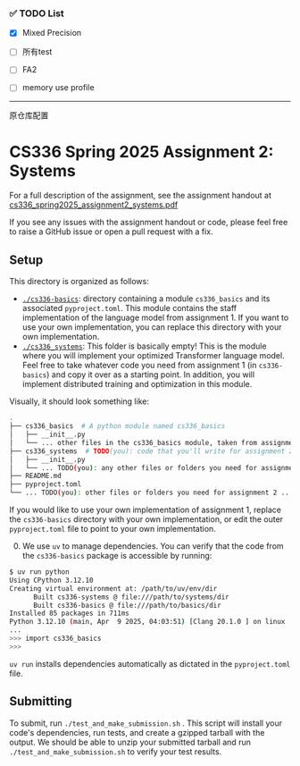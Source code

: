 ### ✅ TODO List
- [x] Mixed Precision
- [ ] 所有test
- [ ] FA2
- [ ] memory use profile



---
原仓库配置

# CS336 Spring 2025 Assignment 2: Systems

For a full description of the assignment, see the assignment handout at
[cs336_spring2025_assignment2_systems.pdf](./cs336_spring2025_assignment2_systems.pdf)

If you see any issues with the assignment handout or code, please feel free to
raise a GitHub issue or open a pull request with a fix.

## Setup

This directory is organized as follows:

- [`./cs336-basics`](./cs336-basics): directory containing a module
  `cs336_basics` and its associated `pyproject.toml`. This module contains the staff 
  implementation of the language model from assignment 1. If you want to use your own 
  implementation, you can replace this directory with your own implementation.
- [`./cs336_systems`](./cs336_systems): This folder is basically empty! This is the
  module where you will implement your optimized Transformer language model. 
  Feel free to take whatever code you need from assignment 1 (in `cs336-basics`) and copy it 
  over as a starting point. In addition, you will implement distributed training and
  optimization in this module.

Visually, it should look something like:

``` sh
.
├── cs336_basics  # A python module named cs336_basics
│   ├── __init__.py
│   └── ... other files in the cs336_basics module, taken from assignment 1 ...
├── cs336_systems  # TODO(you): code that you'll write for assignment 2 
│   ├── __init__.py
│   └── ... TODO(you): any other files or folders you need for assignment 2 ...
├── README.md
├── pyproject.toml
└── ... TODO(you): other files or folders you need for assignment 2 ...
```

If you would like to use your own implementation of assignment 1, replace the `cs336-basics`
directory with your own implementation, or edit the outer `pyproject.toml` file to point to your
own implementation.

0. We use `uv` to manage dependencies. You can verify that the code from the `cs336-basics`
package is accessible by running:

```sh
$ uv run python
Using CPython 3.12.10
Creating virtual environment at: /path/to/uv/env/dir
      Built cs336-systems @ file:///path/to/systems/dir
      Built cs336-basics @ file:///path/to/basics/dir
Installed 85 packages in 711ms
Python 3.12.10 (main, Apr  9 2025, 04:03:51) [Clang 20.1.0 ] on linux
...
>>> import cs336_basics
>>> 
```

`uv run` installs dependencies automatically as dictated in the `pyproject.toml` file.

## Submitting

To submit, run `./test_and_make_submission.sh` . This script will install your
code's dependencies, run tests, and create a gzipped tarball with the output. We
should be able to unzip your submitted tarball and run
`./test_and_make_submission.sh` to verify your test results.
